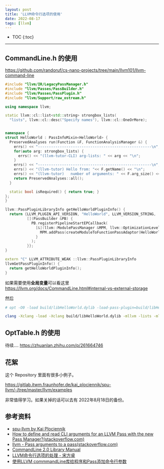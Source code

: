```yaml
---
layout: post
title: 'LLVM命令行选项的使用'
date: 2022-08-17
tags: [llvm]
---
```


* TOC 
{:toc}

---

## CommandLine.h 的使用

<https://github.com/randoruf/cs-nano-projects/tree/main/llvm101/llvm-command-line>

```cpp
#include "llvm/IR/LegacyPassManager.h"
#include "llvm/Passes/PassBuilder.h"
#include "llvm/Passes/PassPlugin.h"
#include "llvm/Support/raw_ostream.h"

using namespace llvm;

static llvm::cl::list<std::string> strongbox_lists(
  "lists", llvm::cl::desc("Specify names"), llvm::cl::OneOrMore);


namespace {
struct HelloWorld : PassInfoMixin<HelloWorld> {
  PreservedAnalyses run(Function &F, FunctionAnalysisManager &) {
    errs() << "----------------------------------------------------\n"; 
    for(auto arg: strongbox_lists) {
      errs() << "(llvm-tutor-CLI) arg-lists: " << arg << "\n";
    }
    errs() << "----------------------------------------------------\n"; 
    errs() << "(llvm-tutor) Hello from: "<< F.getName() << "\n";
    errs() << "(llvm-tutor)   number of arguments: " << F.arg_size() << "\n";
    return PreservedAnalyses::all();
  }

  static bool isRequired() { return true; }
};
} 

llvm::PassPluginLibraryInfo getHelloWorldPluginInfo() {
  return {LLVM_PLUGIN_API_VERSION, "HelloWorld", LLVM_VERSION_STRING,
          [](PassBuilder &PB) {
            PB.registerPipelineStartEPCallback(
              [&](llvm::ModulePassManager &MPM, llvm::OptimizationLevel Level) {
                MPM.addPass(createModuleToFunctionPassAdaptor(HelloWorld()));
              }
            );
          }};
}

extern "C" LLVM_ATTRIBUTE_WEAK ::llvm::PassPluginLibraryInfo
llvmGetPassPluginInfo() {
  return getHelloWorldPluginInfo();
}
```

如果需要使用**全局变量**可以看这里 <https://llvm.org/docs/CommandLine.html#internal-vs-external-storage>


然后 

```bash 
# opt -O0 -load build/libHelloWorld.dylib -load-pass-plugin=build/libHelloWorld.dylib -disable-output -lists ARG1 -lists ARG2 test.ll

clang -Xclang -load -Xclang build/libHelloWorld.dylib -mllvm -lists -mllvm ARG1 -mllvm -lists -mllvm ARG2 -fpass-plugin=build/libHelloWorld.dylib test.c
```


## OptTable.h 的使用

待续.... <https://zhuanlan.zhihu.com/p/261664746>


## 花絮
这个 Repository 里面有很多小例子。

<https://gitlab.itwm.fraunhofer.de/kai_plociennik/spu-llvm/-/tree/master/llvm/examples>

非常值得学习。如果关掉的话可以去有 2022年8月18日的备份。


## 参考资料
* [spu-llvm by Kai Plociennik](https://gitlab.itwm.fraunhofer.de/kai_plociennik/spu-llvm/-/tree/master/llvm/examples/Bye)
* [How to define and read CLI arguments for an LLVM Pass with the new Pass Manager?(stackoverflow.com)](https://stackoverflow.com/questions/67206238/how-to-define-and-read-cli-arguments-for-an-llvm-pass-with-the-new-pass-manager)
* [llvm - Pass arguments to a pass(stackoverflow.com)](https://stackoverflow.com/questions/48954209/llvm-pass-arguments-to-a-pass/48960669#48960669)
* [CommandLine 2.0 Library Manual](https://llvm.org/docs/CommandLine.html)
* [LLVM命令行选项的处理 - 宋方睿](https://zhuanlan.zhihu.com/p/261664746)
* [使用LLVM commmandLine库给程序和Pass添加命令行参数](https://blog.csdn.net/lifangyi01/article/details/124436117)